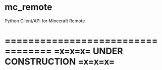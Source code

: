 # mc_remote

Python Client/API for Minecraft Remote

==================================
=x=x=x= UNDER CONSTRUCTION =x=x=x=
==================================
